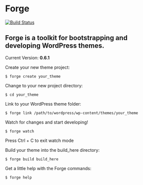 # Forge

[![Build Status](https://travis-ci.org/jasonwebster/forge.png?branch=master)](https://travis-ci.org/jasonwebster/forge)

## Forge is a toolkit for bootstrapping and developing WordPress themes.

Current Version: **0.6.1**

Create your new theme project:

    $ forge create your_theme

Change to your new project directory:

    $ cd your_theme

Link to your WordPress theme folder:

    $ forge link /path/to/wordpress/wp-content/themes/your_theme

Watch for changes and start developing!

    $ forge watch

Press Ctrl + C to exit watch mode

Build your theme into the build_here directory:

    $ forge build build_here

Get a little help with the Forge commands:

    $ forge help


